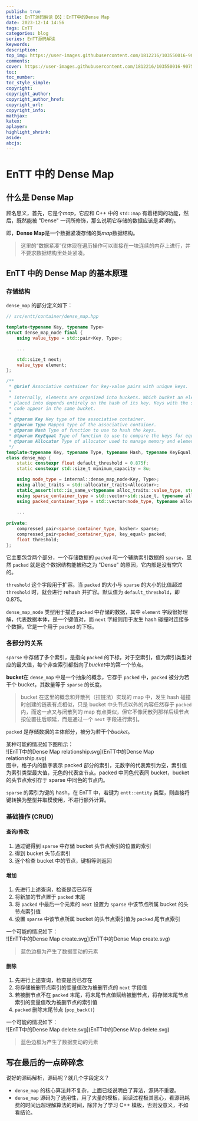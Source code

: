 ```yaml
---
publish: true
title: EnTT源码解读【6】：EnTT中的Dense Map
date: 2023-12-14 14:56
tags: EnTT
categories: blog
series: EnTT源码解读
keywords:
description:
top_img: https://user-images.githubusercontent.com/1812216/103550016-90752280-4ea8-11eb-8667-12ed2219e137.png
comments:
cover: https://user-images.githubusercontent.com/1812216/103550016-90752280-4ea8-11eb-8667-12ed2219e137.png
toc:
toc_number:
toc_style_simple:
copyright:
copyright_author:
copyright_author_href:
copyright_url:
copyright_info:
mathjax:
katex:
aplayer:
highlight_shrink:
aside:
abcjs:
---
```

# EnTT 中的 Dense Map
## 什么是 Dense Map
顾名思义，首先，它是个*map*，它应和 C++ 中的 `std::map` 有着相同的功能，然后，既然能被 "Dense" 一词所修饰，那么说明它存储的数据应该是*紧凑*的。

即，**Dense Map**是一个数据紧凑存储的类*map*数据结构。

> 这里的“数据紧凑”仅体现在遍历操作可以直接在一块连续的内存上进行，并不要求数据结构里处处紧凑。

## EnTT 中的 Dense Map 的基本原理
### 存储结构
`dense_map` 的部分定义如下：
```cpp
// src/entt/container/dense_map.hpp

template<typename Key, typename Type>
struct dense_map_node final {
    using value_type = std::pair<Key, Type>;

	...

    std::size_t next;
    value_type element;
};

/**
 * @brief Associative container for key-value pairs with unique keys.
 *
 * Internally, elements are organized into buckets. Which bucket an element is
 * placed into depends entirely on the hash of its key. Keys with the same hash
 * code appear in the same bucket.
 *
 * @tparam Key Key type of the associative container.
 * @tparam Type Mapped type of the associative container.
 * @tparam Hash Type of function to use to hash the keys.
 * @tparam KeyEqual Type of function to use to compare the keys for equality.
 * @tparam Allocator Type of allocator used to manage memory and elements.
 */
template<typename Key, typename Type, typename Hash, typename KeyEqual, typename Allocator>
class dense_map {
    static constexpr float default_threshold = 0.875f;
    static constexpr std::size_t minimum_capacity = 8u;

    using node_type = internal::dense_map_node<Key, Type>;
    using alloc_traits = std::allocator_traits<Allocator>;
    static_assert(std::is_same_v<typename alloc_traits::value_type, std::pair<const Key, Type>>, "Invalid value type");
    using sparse_container_type = std::vector<std::size_t, typename alloc_traits::template rebind_alloc<std::size_t>>;
    using packed_container_type = std::vector<node_type, typename alloc_traits::template rebind_alloc<node_type>>;
    
    ...
    
private:
    compressed_pair<sparse_container_type, hasher> sparse;
    compressed_pair<packed_container_type, key_equal> packed;
    float threshold;
};
```

它主要包含两个部分，一个存储数据的 `packed` 和一个辅助索引数据的 `sparse`，显然 `packed` 就是这个数据结构能被称之为 "Dense" 的原因，它内部是没有空穴的。

`threshold` 这个字段用于扩容。当 `packed` 的大小与 `sparse` 的大小的比值超过 `threshold` 时，就会进行 rehash 并扩容。默认值为 `default_threshold`，即 0.875。

`dense_map_node` 类型用于描述 `packed` 中存储的数据，其中 `element` 字段很好理解，代表数据本体，是一个键值对，而 `next` 字段则用于发生 hash 碰撞时连接多个数据，它是一个用于 `packed` 的下标。

### 各部分的关系
`sparse` 中存储了多个索引，是指向 `packed` 的下标，对于空索引，值为索引类型对应的最大值，每个非空索引都指向了*bucket*中的第一个节点。

**bucket**在 `dense_map` 中是一个抽象的概念，它存于 `packed` 中，`packed` 被分为若干个 bucket，其数量等于 `sparse` 的长度。

> bucket 在这里的概念和开散列（拉链法）实现的 map 中，发生 hash 碰撞时创建的链表有点相似，只是 bucket 中头节点以外的内容任然存于 `packed` 内，而这一点又与闭散列的 map 有点类似，但它不像闭散列那样后续节点按位置往后顺延，而是通过一个 `next` 字段进行索引。

`packed` 是存储数据的主体部分，被分为若干个*bucket*。

某种可能的情况如下图所示：  
![EnTT中的Dense Map relationship.svg](EnTT中的Dense Map relationship.svg)  
图中，格子内的数字表示 packed 部分的索引，无数字的代表索引为空，索引值为索引类型最大值，无色的代表空节点。packed 中同色代表同 bucket，bucket 的头节点索引存于 sparse 中同色的节点内。

`sparse` 的索引为键的 hash，在 EnTT 中，若键为 `entt::entity` 类型，则直接将键转换为整型并取模使用，不进行额外计算。

### 基础操作 (CRUD)
#### 查询/修改
1. 通过键得到 `sparse` 中存储 bucket 头节点索引的位置的索引
2. 得到 bucket 头节点索引
3. 逐个检查 bucket 中的节点，键相等则返回

#### 增加
1. 先进行上述查询，检查是否已存在
2. 将新加的节点置于 `packed` 末尾
3. 将 `packed` 中最后一个元素的 `next` 设置为 `sparse` 中该节点所属 bucket 的头节点索引值
4. 设置 `sparse` 中该节点所属 bucket 的头节点索引值为 `packed` 尾节点索引

一个可能的情况如下：  
![EnTT中的Dense Map create.svg](EnTT中的Dense Map create.svg)
> 蓝色边框为产生了数据变动的元素

#### 删除
1. 先进行上述查询，检查是否已存在
2. 将存储被删节点索引的变量值改为被删节点的 `next` 字段值
3. 若被删节点不在 `packed` 末尾，将末尾节点值赋给被删节点，将存储末尾节点索引的变量值改为被删节点的索引值
4. `packed` 删除末尾节点 (`pop_back()`)

一个可能的情况如下：  
![EnTT中的Dense Map delete.svg](EnTT中的Dense Map delete.svg)
> 蓝色边框为产生了数据变动的元素

## 写在最后的一点碎碎念
说好的源码解析，源码呢？就几个字段定义？
- `dense_map` 的核心算法并不复杂，上面已经说明白了算法，源码不重要。
- `dense_map` 源码为了通用性，用了大量的模板，阅读过程极其恶心，看源码耗费的时间远超理解算法的时间，除非为了学习 C++ 模板，否则没意义，不如看结论。